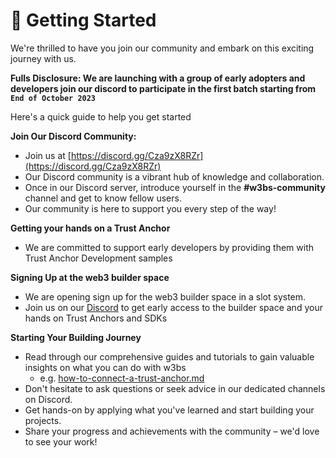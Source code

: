 # 🚀 Getting Started

We're thrilled to have you join our community and embark on this exciting journey with us.&#x20;

**Fulls Disclosure: We are launching with a group of early adopters and developers join our discord to participate  in the first batch starting from `End of October 2023`**&#x20;

Here's a quick guide to help you get started

**Join Our Discord Community:**&#x20;

* Join us at [https://discord.gg/Cza9zX8RZr](https://discord.gg/Cza9zX8RZr)
* Our Discord community is a vibrant hub of knowledge and collaboration.
* Once in our Discord server, introduce yourself in the **#w3bs-community** channel and get to know fellow users.
* Our community is here to support you every step of the way!

**Getting your hands on a Trust Anchor**

* We are committed to support early developers by providing them with Trust Anchor Development samples&#x20;

**Signing Up at the web3 builder space**&#x20;

* We are opening sign up for the web3 builder space in a slot system.
* Join us on our [Discord](https://discord.gg/Cza9zX8RZr) to get early access to the builder space and your hands on Trust Anchors and SDKs&#x20;

**Starting Your Building Journey**

* Read through our comprehensive guides and tutorials to gain valuable insights on what you can do with w3bs&#x20;
  * e.g. [how-to-connect-a-trust-anchor.md](../its-all-about-machine-data/how-to-connect-a-trust-anchor.md "mention")
* Don't hesitate to ask questions or seek advice in our dedicated channels on Discord.
* Get hands-on by applying what you've learned and start building your projects.
* Share your progress and achievements with the community – we'd love to see your work!

